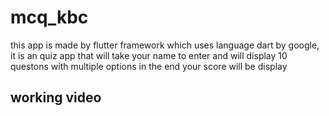 # mcq_kbc
 this app is made by flutter framework which uses language dart by google, it is an quiz app that will take your name to enter and will display 10 questons with multiple options in the end your score will be display
## working video


